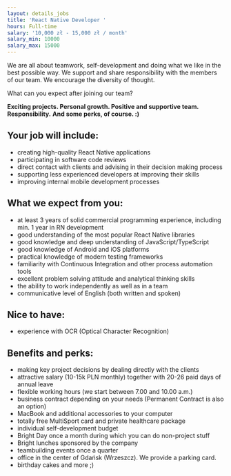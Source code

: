 ```yaml
---
layout: details_jobs
title: 'React Native Developer '
hours: Full-time
salary: '10,000 zł - 15,000 zł / month'
salary_min: 10000
salary_max: 15000
---
```

We are all about teamwork, self-development and doing what we like in the best possible way. We support and share responsibility with the members of our team. We encourage the diversity of thought.

What can you expect after joining our team? 

**Exciting projects. Personal growth. Positive and supportive team. Responsibility.** 
**And some perks, of course. :)** 

## Your job will include: 

* creating high-quality React Native applications 
* participating in software code reviews
* direct contact with clients and advising in their decision making process 
* supporting less experienced developers at improving their skills
* improving internal mobile development processes

## What we expect from you:

* at least 3 years of solid commercial programming experience, including min. 1 year in RN development
* good understanding of the most popular React Native libraries
* good knowledge and deep understanding of JavaScript/TypeScript
* good knowledge of Android and iOS platforms 
* practical knowledge of modern testing frameworks
* familiarity with Continuous Integration and other process automation tools 
* excellent problem solving attitude and analytical thinking skills 
* the ability to work independently as well as in a team 
* communicative level of English (both written and spoken) 

## Nice to have:

* experience with OCR (Optical Character Recognition) 

## Benefits and perks: 

* making key project decisions by dealing directly with the clients
* attractive salary (10-15k PLN monthly) together with 20-26 paid days of annual leave
* flexible working hours (we start between 7.00 and 10.00 a.m.)
* business contract depending on your needs (Permanent Contract is also an option) 
* MacBook and additional accessories to your computer 
* totally free MultiSport card and private healthcare package
* individual self-development budget 
* Bright Day once a month during which you can do non-project stuff 
* Bright lunches sponsored by the company
* teambuilding events once a quarter
* office in the center of Gdańsk (Wrzeszcz). We provide a parking card. 
* birthday cakes and more ;)

